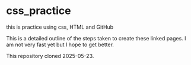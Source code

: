 # css_practice
this is practice using css, HTML and GitHub

This is a detailed outline of the steps taken to create these linked pages. I am not very fast yet but I hope to get better.

This repository cloned 2025-05-23.
